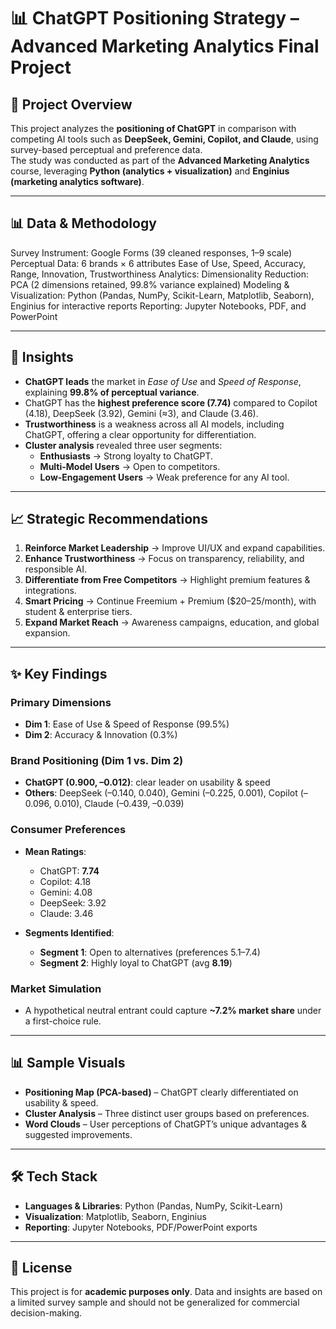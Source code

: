 # 📊 ChatGPT Positioning Strategy – Advanced Marketing Analytics Final Project

## 📌 Project Overview
This project analyzes the **positioning of ChatGPT** in comparison with competing AI tools such as **DeepSeek, Gemini, Copilot, and Claude**, using survey-based perceptual and preference data.  
The study was conducted as part of the **Advanced Marketing Analytics** course, leveraging **Python (analytics + visualization)** and **Enginius (marketing analytics software)**.

---

## 📊 Data & Methodology
Survey Instrument: Google Forms (39 cleaned responses, 1–9 scale)
Perceptual Data: 6 brands × 6 attributes
Ease of Use, Speed, Accuracy, Range, Innovation, Trustworthiness
Analytics:
Dimensionality Reduction: PCA (2 dimensions retained, 99.8% variance explained)
Modeling & Visualization: Python (Pandas, NumPy, Scikit-Learn, Matplotlib, Seaborn), Enginius for interactive reports
Reporting: Jupyter Notebooks, PDF, and PowerPoint

---
## 🔑 Insights
- **ChatGPT leads** the market in *Ease of Use* and *Speed of Response*, explaining **99.8% of perceptual variance**.  
- ChatGPT has the **highest preference score (7.74)** compared to Copilot (4.18), DeepSeek (3.92), Gemini (≈3), and Claude (3.46).  
- **Trustworthiness** is a weakness across all AI models, including ChatGPT, offering a clear opportunity for differentiation.  
- **Cluster analysis** revealed three user segments:  
  - **Enthusiasts** → Strong loyalty to ChatGPT.  
  - **Multi-Model Users** → Open to competitors.  
  - **Low-Engagement Users** → Weak preference for any AI tool.  

---

## 📈 Strategic Recommendations
1. **Reinforce Market Leadership** → Improve UI/UX and expand capabilities.  
2. **Enhance Trustworthiness** → Focus on transparency, reliability, and responsible AI.  
3. **Differentiate from Free Competitors** → Highlight premium features & integrations.  
4. **Smart Pricing** → Continue Freemium + Premium ($20–25/month), with student & enterprise tiers.  
5. **Expand Market Reach** → Awareness campaigns, education, and global expansion.  

---
## ✨ Key Findings

### Primary Dimensions
- **Dim 1**: Ease of Use & Speed of Response (99.5%)  
- **Dim 2**: Accuracy & Innovation (0.3%)  

### Brand Positioning (Dim 1 vs. Dim 2)
- **ChatGPT (0.900, –0.012)**: clear leader on usability & speed  
- **Others**: DeepSeek (–0.140, 0.040), Gemini (–0.225, 0.001), Copilot (–0.096, 0.010), Claude (–0.439, –0.039)  

### Consumer Preferences
- **Mean Ratings**:
  - ChatGPT: **7.74**
  - Copilot: 4.18
  - Gemini: 4.08
  - DeepSeek: 3.92
  - Claude: 3.46  

- **Segments Identified**:
  - **Segment 1**: Open to alternatives (preferences 5.1–7.4)  
  - **Segment 2**: Highly loyal to ChatGPT (avg **8.19**)  

### Market Simulation
- A hypothetical neutral entrant could capture **~7.2% market share** under a first-choice rule.

---

## 📊 Sample Visuals
- **Positioning Map (PCA-based)** – ChatGPT clearly differentiated on usability & speed.  
- **Cluster Analysis** – Three distinct user groups based on preferences.  
- **Word Clouds** – User perceptions of ChatGPT’s unique advantages & suggested improvements.  

---

## 🛠️ Tech Stack
- **Languages & Libraries**: Python (Pandas, NumPy, Scikit-Learn)
- **Visualization**: Matplotlib, Seaborn, Enginius
- **Reporting**: Jupyter Notebooks, PDF/PowerPoint exports 

---

## 📜 License
This project is for **academic purposes only**. Data and insights are based on a limited survey sample and should not be generalized for commercial decision-making.
